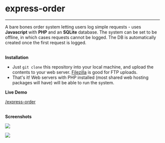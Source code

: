 # express-order
---------------

A bare bones order system letting users log simple requests - uses __Javascript__ with __PHP__ and an __SQLite__ database.  The system can be set to be offline, in which cases requests cannot be logged.  The DB is automatically created once the first request is logged.
<br></br>

__Installation__

* Just `git clone` this repository into your local machine, and upload the contents to your web server.  [Filezilla](https://filezilla-project.org/) is good for FTP uploads.
* That's it!  Web servers with PHP installed (most shared web hosting packages will have) will be able to run the system.

__Live Demo__

[/express-order](http://smrry.com/express-order/)
<br></br>

__Screenshots__

![](https://i.imgur.com/UIrv75b.png)

![](https://i.imgur.com/Qqrn3Zc.png)
